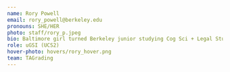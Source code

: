 ```yaml
---
name: Rory Powell
email: rory_powell@berkeley.edu
pronouns: SHE/HER
photo: staff/rory_p.jpeg
bio: Baltimore girl turned Berkeley junior studying Cog Sci + Legal Studies + Data Minor. Runs on bagels, diet coke and love for data8 :)
role: uGSI (UCS2)
hover-photo: hovers/rory_hover.png
team: TAGrading
---
```

